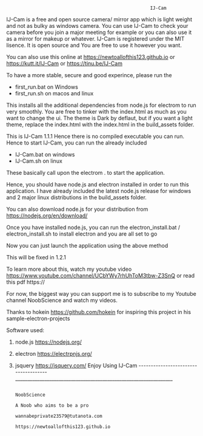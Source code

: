                                                          IJ-Cam

IJ-Cam is a free and open source camera/ mirror app which is light weight and not as bulky as windows camera.
You can use IJ-Cam to check your camera before you join a major meeting for example or you can also use it as a mirror for makeup or whatever.
IJ-Cam is registered under the MIT lisence. It is open source and You are free to use it however you want.

You can also use this online at https://newtoallofthis123.github.io or https://kutt.it/IJ-Cam or https://tinu.be/IJ-Cam

To have a more stable, secure and good experince, please run the 

- first_run.bat on Windows
- first_run.sh  on macos and linux

This installs all the additional dependencies from node.js for electrom to run very smoothly.
You are free to tinker with the index.html as much as you want to change the ui.
The theme is Dark by deflaut, but if you want a light theme, replace the index.html with the index.html in the build_assets folder.

This is IJ-Cam 1.1.1 Hence there is no compiled executable you can run. 
Hence to start IJ-Cam, you can run the already included

- IJ-Cam.bat on windows
- IJ-Cam.sh  on linux

These basically call upon the electrom . to start the application.

Hence, you should have node.js and electron installed in order to run this application.
I have already included the latest node.js release for windows and 2 major linux distributions in the build_assets folder.

You can also download node.js for your distribution from https://nodejs.org/en/download/

Once you have installed node.js, you can run the electron_install.bat / electron_install.sh to install electron and you are all set to go

Now you can just launch the application using the above method

This will be fixed in 1.2.1

To learn more about this, watch my youtube video https://www.youtube.com/channel/UCbYWy7rhUhToM3tbw-Z3SnQ or read this pdf https://

For now, the biggest way you can support me is to subscribe to my Youtube channel NoobScience and watch my videos.

Thanks to hokein https://github.com/hokein for inspiring this project in his sample-electron-projects

Software used:
1. node.js https://nodejs.org/
2. electron https://electrpnjs.org/
3. jsquery https://jsquery.com/
                                                          Enjoy Using IJ-Cam
-------------------------------------_________________________________________________________________
                                                                                                                  
														                                                                                       NoobScience
																															        A Noob who aims to be a pro
																																wannabeprivate23579@tutanota.com
																														      https://newtoallofthis123.github.io

